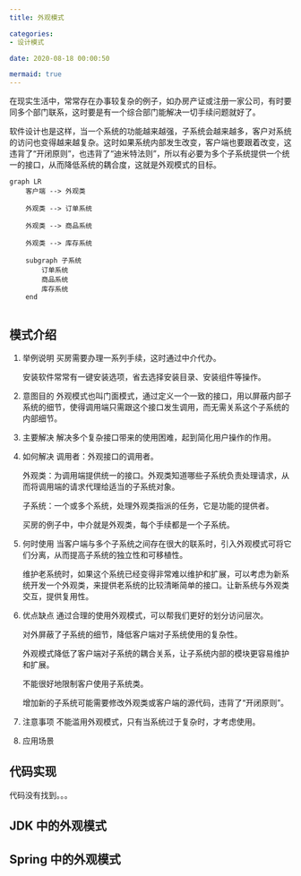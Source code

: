 ```yaml
---
title: 外观模式

categories:
- 设计模式

date: 2020-08-18 00:00:50

mermaid: true
---
```

在现实生活中，常常存在办事较复杂的例子，如办房产证或注册一家公司，有时要同多个部门联系，这时要是有一个综合部门能解决一切手续问题就好了。

软件设计也是这样，当一个系统的功能越来越强，子系统会越来越多，客户对系统的访问也变得越来越复杂。这时如果系统内部发生改变，客户端也要跟着改变，这违背了“开闭原则”，也违背了“迪米特法则”，所以有必要为多个子系统提供一个统一的接口，从而降低系统的耦合度，这就是外观模式的目标。

```mermaid
graph LR
    客户端 --> 外观类

    外观类 --> 订单系统

    外观类 --> 商品系统

    外观类 --> 库存系统

    subgraph 子系统
        订单系统
        商品系统
        库存系统
    end
    
```

## 模式介绍
1. 举例说明
    买房需要办理一系列手续，这时通过中介代办。

    安装软件常常有一键安装选项，省去选择安装目录、安装组件等操作。

1. 意图目的
    外观模式也叫门面模式，通过定义一个一致的接口，用以屏蔽内部子系统的细节，使得调用端只需跟这个接口发生调用，而无需关系这个子系统的内部细节。

1. 主要解决
    解决多个复杂接口带来的使用困难，起到简化用户操作的作用。

1. 如何解决
    调用者：外观接口的调用者。

    外观类：为调用端提供统一的接口。外观类知道哪些子系统负责处理请求，从而将调用端的请求代理给适当的子系统对象。

    子系统：一个或多个系统，处理外观类指派的任务，它是功能的提供者。

    买房的例子中，中介就是外观类，每个手续都是一个子系统。
    
1. 何时使用
    当客户端与多个子系统之间存在很大的联系时，引入外观模式可将它们分离，从而提高子系统的独立性和可移植性。

    维护老系统时，如果这个系统已经变得非常难以维护和扩展，可以考虑为新系统开发一个外观类，来提供老系统的比较清晰简单的接口。让新系统与外观类交互，提供复用性。

1. 优点缺点
    通过合理的使用外观模式，可以帮我们更好的划分访问层次。

    对外屏蔽了子系统的细节，降低客户端对子系统使用的复杂性。

    外观模式降低了客户端对子系统的耦合关系，让子系统内部的模块更容易维护和扩展。

    不能很好地限制客户使用子系统类。

    增加新的子系统可能需要修改外观类或客户端的源代码，违背了“开闭原则”。

1. 注意事项
    不能滥用外观模式，只有当系统过于复杂时，才考虑使用。

1. 应用场景

## 代码实现
代码没有找到。。。

## JDK 中的外观模式

## Spring 中的外观模式